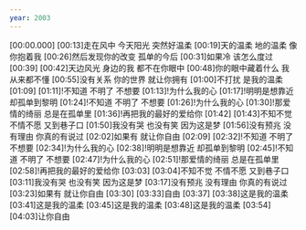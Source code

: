```yaml
---
year: 2003
---
```

[00:00.000]
[00:13]走在风中 今天阳光 突然好温柔
[00:19]天的温柔 地的温柔 像你抱着我
[00:26]然后发现你的改变 孤单的今后
[00:31]如果冷 该怎么度过
[00:39]
[00:42]天边风光 身边的我 都不在你眼中
[00:48]你的眼中藏着什么 我从来都不懂
[00:55]没有关系 你的世界 就让你拥有
[01:00]不打扰 是我的温柔
[01:09]
[01:11]!不知道 不明了 不想要
[01:13]!为什么我的心
[01:17]!明明是想靠近 却孤单到黎明
[01:24]!不知道 不明了 不想要
[01:26]!为什么我的心
[01:30]!那爱情的绮丽 总是在孤单里
[01:36]!再把我的最好的爱给你
[01:42]
[01:43]不知不觉 不情不愿 又到巷子口
[01:50]我没有哭 也没有笑 因为这是梦
[01:56]没有预兆 没有理由 你真的有说过
[02:02]如果有 就让你自由
[02:09]
[02:32]!不知道 不明了 不想要
[02:34]!为什么我的心
[02:38]!明明是想靠近 却孤单到黎明
[02:45]!不知道 不明了 不想要
[02:47]!为什么我的心
[02:51]!那爱情的绮丽 总是在孤单里
[02:58]!再把我的最好的爱给你
[03:03]
[03:04]不知不觉 不情不愿 又到巷子口
[03:11]我没有哭 也没有笑 因为这是梦
[03:17]没有预兆 没有理由 你真的有说过
[03:23]如果有 就让你自由
[03:30]
[03:33]自由
[03:37]
[03:38]这是我的温柔
[03:41]这是我的温柔
[03:45]这是我的温柔
[03:48]这是我的温柔
[03:54]
[04:03]让你自由
